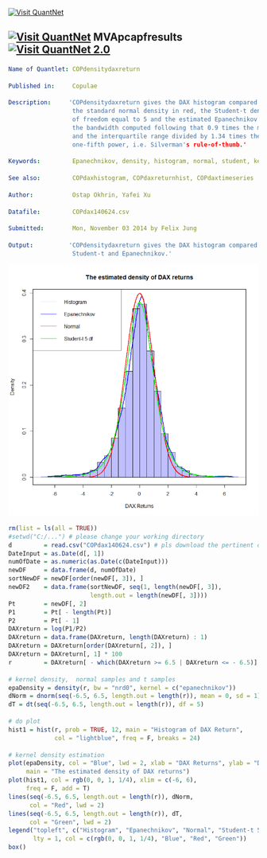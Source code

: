 
[<img src="https://github.com/QuantLet/Styleguide-and-FAQ/blob/master/pictures/banner.png" width="880" alt="Visit QuantNet">](http://quantlet.de/index.php?p=info)

## [<img src="https://github.com/QuantLet/Styleguide-and-Validation-procedure/blob/master/pictures/qloqo.png" alt="Visit QuantNet">](http://quantlet.de/) **MVApcapfresults** [<img src="https://github.com/QuantLet/Styleguide-and-Validation-procedure/blob/master/pictures/QN2.png" width="60" alt="Visit QuantNet 2.0">](http://quantlet.de/d3/ia)

```yaml
Name of Quantlet: COPdensitydaxreturn
 
Published in:     Copulae

Description:     'COPdensitydaxreturn gives the DAX histogram compared to the 3 densities including
                  the standard normal density in red, the Student-t density in green with degrees 
                  of freedom equal to 5 and the estimated Epanechnikov kernel density in blue with 
                  the bandwidth computed following that 0.9 times the minimum of the standard deviation
                  and the interquartile range divided by 1.34 times the sample size to the negative
                  one-fifth power, i.e. Silverman's rule-of-thumb.'
  
Keywords:         Epanechnikov, density, histogram, normal, student, kernel

See also:         COPdaxhistogram, COPdaxreturnhist, COPdaxtimeseries

Author:           Ostap Okhrin, Yafei Xu

Datafile:         COPdax140624.csv

Submitted:        Mon, November 03 2014 by Felix Jung
     
Output:          'COPdensitydaxreturn gives the DAX histogram compared to the 3 theoretical densities including normal,
                  Student-t and Epanechnikov.'


```

![Picture1](COPdensitydaxreturn.png)

```r
rm(list = ls(all = TRUE))
#setwd("C:/...") # please change your working directory
d         = read.csv("COPdax140624.csv") # pls download the pertinent data set.
DateInput = as.Date(d[, 1])
numOfDate = as.numeric(as.Date(c(DateInput)))
newDF     = data.frame(d, numOfDate)
sortNewDF = newDF[order(newDF[, 3]), ]
newDF2    = data.frame(sortNewDF, seq(1, length(newDF[, 3]),
                       length.out = length(newDF[, 3])))
Pt        = newDF[, 2]
P1        = Pt[ - length(Pt)]
P2        = Pt[ - 1]
DAXreturn = log(P1/P2)
DAXreturn = data.frame(DAXreturn, length(DAXreturn) : 1)
DAXreturn = DAXreturn[order(DAXreturn[, 2]), ]
DAXreturn = DAXreturn[, 1] * 100
r         = DAXreturn[ - which(DAXreturn >= 6.5 | DAXreturn <= - 6.5)]

# kernel density,  normal samples and t samples
epaDensity = density(r, bw = "nrd0", kernel = c("epanechnikov"))
dNorm = dnorm(seq(-6.5, 6.5, length.out = length(r)), mean = 0, sd = 1)
dT = dt(seq(-6.5, 6.5, length.out = length(r)), df = 5)		

# do plot
hist1 = hist(r, prob = TRUE, 12, main = "Histogram of DAX Return", 
             col = "lightblue", freq = F, breaks = 24) 

# kernel density estimation
plot(epaDensity, col = "Blue", lwd = 2, xlab = "DAX Returns", ylab = "Density", 
     main = "The estimated density of DAX returns")
plot(hist1, col = rgb(0, 0, 1, 1/4), xlim = c(-6, 6), 
     freq = F, add = T) 
lines(seq(-6.5, 6.5, length.out = length(r)), dNorm, 
      col = "Red", lwd = 2)
lines(seq(-6.5, 6.5, length.out = length(r)), dT,  
      col = "Green", lwd = 2)
legend("topleft", c("Histogram", "Epanechnikov", "Normal", "Student-t 5 df"),
       lty = 1, col = c(rgb(0, 0, 1, 1/4), "Blue", "Red", "Green"))
box()
```
